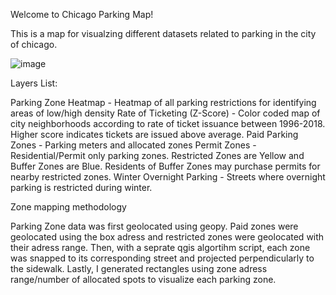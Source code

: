 Welcome to Chicago Parking Map! 

This is a map for visualzing different datasets related to parking in the city of chicago.

![image](https://github.com/Kcslade/ChicagoParkingMap/assets/173574308/44dcbd77-9f47-455f-acdd-e63bd2c6f994)

Layers List:

Parking Zone Heatmap - Heatmap of all parking restrictions for identifying areas of low/high density
Rate of Ticketing (Z-Score) - Color coded map of city neighborhoods according to rate of ticket issuance between 1996-2018. Higher score indicates tickets are issued above average.
Paid Parking Zones - Parking meters and allocated zones
Permit Zones - Residential/Permit only parking zones. Restricted Zones are Yellow and Buffer Zones are Blue. Residents of Buffer Zones may purchase permits for nearby restricted zones.
Winter Overnight Parking - Streets where overnight parking is restricted during winter.

Zone mapping methodology

Parking Zone data was first geolocated using geopy. Paid zones were geolocated using the box adress and restricted zones were geolocated with their adress range. Then, with a seprate qgis algortihm script, each zone was snapped to its corresponding street and projected perpendicularly to the sidewalk. Lastly, I generated rectangles using zone adress range/number of allocated spots to visualize each parking zone.

